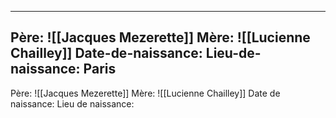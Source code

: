 
---
Père: ![[Jacques Mezerette]]
Mère: ![[Lucienne Chailley]]
Date-de-naissance:
Lieu-de-naissance: Paris
---


Père: ![[Jacques Mezerette]]
Mère: ![[Lucienne Chailley]]
Date de naissance:
Lieu de naissance: 